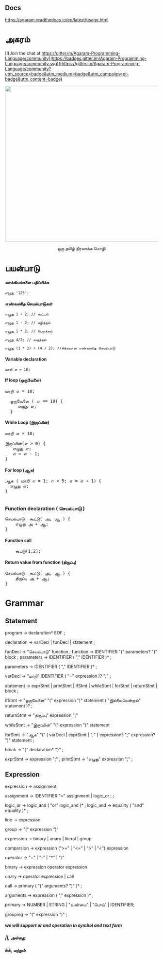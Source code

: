 ## Docs

https://agaram.readthedocs.io/en/latest/usage.html

# அகரம்

[![Join the chat at https://gitter.im/Agaram-Programming-Language/community](https://badges.gitter.im/Agaram-Programming-Language/community.svg)](https://gitter.im/Agaram-Programming-Language/community?utm_source=badge&utm_medium=badge&utm_campaign=pr-badge&utm_content=badge)

<p align="center">
  <img src="https://user-images.githubusercontent.com/18109258/110229583-9a5ee480-7f30-11eb-8ccd-1eb56e97da78.png" height="512px" width="512px"/>
</p>

<p align="center">
ஒரு தமிழ் நிரலாக்க மொழி
</p>


# பயன்பாடு

#### வாக்கியங்களை பதிப்பிக்க

`எழுது '123';`

#### எண்கணித செயல்பாடுகள்

`எழுது 1 + 2; // கூட்டல்`

`எழுது 1 - 2; // கழித்தல்`

`எழுது 1 * 2; // பெருக்கல்`

`எழுது 4/2; // வகுத்தல்`

`எழுது (1 * 2) + (4 / 2); //சிக்கலான எண்கணித செயல்பாடு`

#### Variable declaration

`மாறி எ = 10;`

#### If loop (ஒருவேளை)
<pre>
மாறி எ = 10;

  ஒருவேளை ( எ == 10) { 
  &nbsp;&nbsp;&nbsp;எழுது எ; 
  }
</pre>

#### While Loop (இருப்பின்)
<pre>
மாறி எ = 10;<br/>
இருப்பின்(எ > 0) { 
&nbsp;&nbsp;&nbsp;எழுது எ;
&nbsp;&nbsp;&nbsp;எ = எ - 1; 
}
</pre>


#### For loop (ஆக)
<pre>
ஆக ( மாறி எ = 1; எ < 5; எ = எ + 1) {
&nbsp;&nbsp;எழுது எ; 
}

</pre>


### Function declaration ( செயல்பாடு )
<pre>
செயல்பாடு  கூட்டு( அ, ஆ ) {  
	எழுது அ + ஆ; 
}
</pre>

#### Function call
<pre>
	கூட்டு(1,2);
</pre>

#### Return value from function (திருப்பு)
<pre>
செயல்பாடு  கூட்டு( அ, ஆ ) {  
	திருப்பு அ + ஆ; 
}
</pre>


# Grammar

## Statement
program        → declaration* EOF ;

declaration    → varDecl
               | funDecl
               | statement ;
               
funDecl        → "செயல்பாடு" function ;
function       → IDENTIFIER "(" parameters? ")" block ;
parameters     → IDENTIFIER ( "," IDENTIFIER )* ;

parameters     → IDENTIFIER ( "," IDENTIFIER )* ;
               
varDecl        → "மாறி" IDENTIFIER ( "=" expression )? ";" ;

statement      → exprStmt
               | printStmt
               | ifStmt
               | whileStmt
               | forStmt
               | returnStmt
               | block ;


ifStmt         → "ஒருவேளை" "(" expression ")" statement
               ( "இல்லையென்றால்" statement )? ;


returnStmt   -> "திருப்பு" expression ";"

whileStmt     -> "இருப்பின்" "(" expression ")" statement


forStmt        → "ஆக" "(" ( varDecl | exprStmt | ";" )
                 expression? ";"
                 expression? ")" statement ;


block          → "{" declaration* "}" ;

exprStmt       → expression ";" ;
printStmt      → "எழுது" expression ";" ;

## Expression

expression -> assignment;

assignment     → IDENTIFIER "=" assignment
                | logic_or ; ;


logic_or       → logic_and ( "or" logic_and )* ;
logic_and      → equality ( "and" equality )* ;

line -> expression

group -> "("  expression ")"

expression ->  binary | unary | literal | group

comparsion -> expression (">=" | "<=" | ">" | "<") expression

operator -> "+" | "-" | "*" | "/"

binary -> expression operator expression

unary -> operator expression | call

call  → primary ( "(" arguments? ")" )* ;

arguments      → expression ( "," expression )* ;

primary -> NUMBER | STRING | "உண்மை" | "பொய்" | IDENTIFIER;

grouping -> "(" expression ")" ;


##### we will support or and operation in symbol and text form
##### ||, அல்லது
##### &&, மற்றும்
